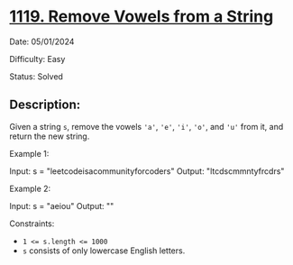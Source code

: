 # [1119\. Remove Vowels from a String](https://leetcode.com/problems/remove-vowels-from-a-string/)

Date: 05/01/2024

Difficulty: Easy

Status: Solved

## Description:

Given a string `s`, remove the vowels `'a'`, `'e'`, `'i'`, `'o'`, and `'u'` from it, and return the new string.

Example 1:

Input: s = "leetcodeisacommunityforcoders"
Output: "ltcdscmmntyfrcdrs"

Example 2:

Input: s = "aeiou"
Output: ""

Constraints:

-   `1 <= s.length <= 1000`
-   `s` consists of only lowercase English letters.